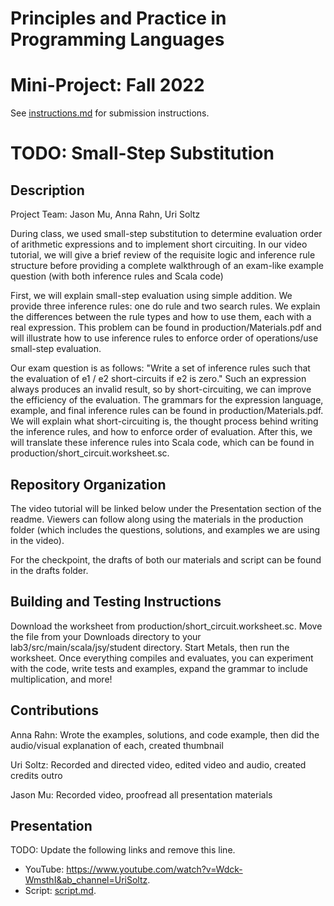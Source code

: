 # Principles and Practice in Programming Languages
# Mini-Project: Fall 2022

See [instructions.md](instructions.md) for submission instructions.

# TODO: Small-Step Substitution

## Description

Project Team: Jason Mu, Anna Rahn, Uri Soltz

During class, we used small-step substitution to determine evaluation order of arithmetic expressions and to implement short circuiting. In our video tutorial, we will give a brief review of the requisite logic and inference rule structure before providing a complete walkthrough of an exam-like example question (with both inference rules and Scala code)

First, we will explain small-step evaluation using simple addition. We provide three inference rules: one do rule and two search rules. We explain the differences between the rule types and how to use them, each with a real expression. This problem can be found in production/Materials.pdf and will illustrate how to use inference rules to enforce order of operations/use small-step evaluation.

Our exam question is as follows: "Write a set of inference rules such that the evaluation of e1 / e2 short-circuits if e2 is zero." Such an expression always produces an invalid result, so by short-circuiting, we can improve the efficiency of the evaluation. The grammars for the expression language, example, and final inference rules can be found in production/Materials.pdf. We will explain what short-circuiting is, the thought process behind writing the inference rules, and how to enforce order of evaluation. After this, we will translate these inference rules into Scala code, which can be found in production/short_circuit.worksheet.sc.

## Repository Organization

The video tutorial will be linked below under the Presentation section of the readme. Viewers can follow along using the materials in the production folder (which includes the questions, solutions, and examples we are using in the video).

For the checkpoint, the drafts of both our materials and script can be found in the drafts folder.

## Building and Testing Instructions

Download the worksheet from production/short_circuit.worksheet.sc. Move the file from your Downloads directory to your lab3/src/main/scala/jsy/student directory. Start Metals, then run the worksheet. Once everything compiles and evaluates, you can experiment with the code, write tests and examples, expand the grammar to include multiplication, and more!

## Contributions
Anna Rahn: Wrote the examples, solutions, and code example, then did the audio/visual explanation of each, created thumbnail

Uri Soltz: Recorded and directed video, edited video and audio, created credits outro

Jason Mu: Recorded video, proofread all presentation materials

## Presentation

TODO: Update the following links and remove this line.

- YouTube: https://www.youtube.com/watch?v=Wdck-WmsthI&ab_channel=UriSoltz.
- Script: [script.md](https://github.com/csci3155-f22/video-miniproject_anra8571_jamu8795_urso4958/blob/main/drafts/script.md).